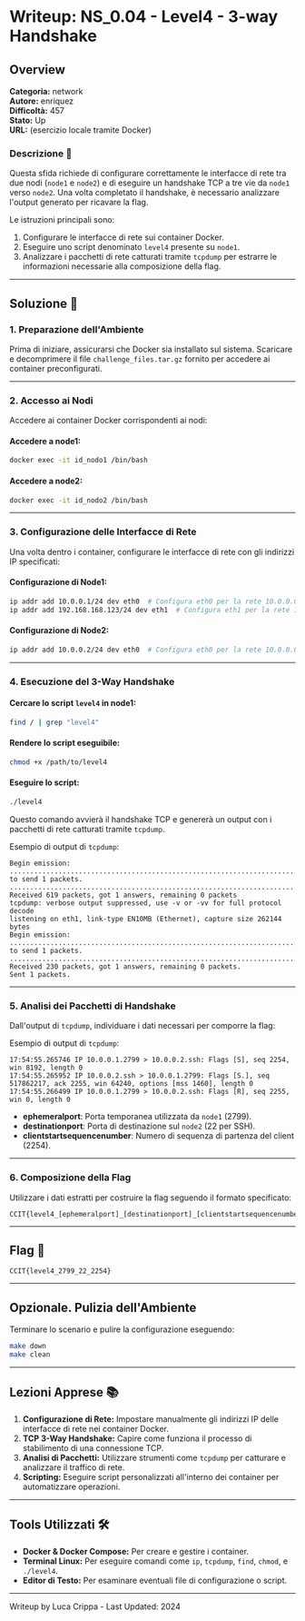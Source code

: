 # Writeup: NS_0.04 - Level4 - 3-way Handshake

## Overview
**Categoria:** network  
**Autore:** enriquez  
**Difficoltà:** 457  
**Stato:** Up  
**URL:** (esercizio locale tramite Docker)  

### Descrizione 📝
Questa sfida richiede di configurare correttamente le interfacce di rete tra due nodi (`node1` e `node2`) e di eseguire un handshake TCP a tre vie da `node1` verso `node2`. Una volta completato il handshake, è necessario analizzare l'output generato per ricavare la flag.

Le istruzioni principali sono:
1. Configurare le interfacce di rete sui container Docker.
2. Eseguire uno script denominato `level4` presente su `node1`.
3. Analizzare i pacchetti di rete catturati tramite `tcpdump` per estrarre le informazioni necessarie alla composizione della flag.

---

## Soluzione 🎯

### 1. Preparazione dell'Ambiente
Prima di iniziare, assicurarsi che Docker sia installato sul sistema. Scaricare e decomprimere il file `challenge_files.tar.gz` fornito per accedere ai container preconfigurati.

---

### 2. Accesso ai Nodi
Accedere ai container Docker corrispondenti ai nodi:

#### Accedere a **node1**:
```bash
docker exec -it id_nodo1 /bin/bash
```

#### Accedere a **node2**:
```bash
docker exec -it id_nodo2 /bin/bash
```

---

### 3. Configurazione delle Interfacce di Rete

Una volta dentro i container, configurare le interfacce di rete con gli indirizzi IP specificati:

#### Configurazione di **Node1**:
```bash
ip addr add 10.0.0.1/24 dev eth0  # Configura eth0 per la rete 10.0.0.0/24
ip addr add 192.168.168.123/24 dev eth1  # Configura eth1 per la rete 192.168.168.0/24
```

#### Configurazione di **Node2**:
```bash
ip addr add 10.0.0.2/24 dev eth0  # Configura eth0 per la rete 10.0.0.0/24
```

---

### 4. Esecuzione del 3-Way Handshake

#### Cercare lo script `level4` in **node1**:
```bash
find / | grep "level4"
```

#### Rendere lo script eseguibile:
```bash
chmod +x /path/to/level4
```

#### Eseguire lo script:
```bash
./level4
```

Questo comando avvierà il handshake TCP e genererà un output con i pacchetti di rete catturati tramite `tcpdump`.

Esempio di output di `tcpdump`:
```text
Begin emission:
...................................................................................................................................................................................................................................................................................................................Finished to send 1 packets.
.......................................................................................................................................................................................................................................................................................................................*
Received 619 packets, got 1 answers, remaining 0 packets
tcpdump: verbose output suppressed, use -v or -vv for full protocol decode
listening on eth1, link-type EN10MB (Ethernet), capture size 262144 bytes
Begin emission:
...................................................................................................................Finished to send 1 packets.
..................................................................................................................*
Received 230 packets, got 1 answers, remaining 0 packets.
Sent 1 packets.
```

---

### 5. Analisi dei Pacchetti di Handshake

Dall'output di `tcpdump`, individuare i dati necessari per comporre la flag:

Esempio di output di `tcpdump`:
```text
17:54:55.265746 IP 10.0.0.1.2799 > 10.0.0.2.ssh: Flags [S], seq 2254, win 8192, length 0
17:54:55.265952 IP 10.0.0.2.ssh > 10.0.0.1.2799: Flags [S.], seq 517862217, ack 2255, win 64240, options [mss 1460], length 0
17:54:55.266499 IP 10.0.0.1.2799 > 10.0.0.2.ssh: Flags [R], seq 2255, win 0, length 0
```

- **ephemeralport**: Porta temporanea utilizzata da `node1` (2799).
- **destinationport**: Porta di destinazione sul `node2` (22 per SSH).
- **clientstartsequencenumber**: Numero di sequenza di partenza del client (2254).

---

### 6. Composizione della Flag

Utilizzare i dati estratti per costruire la flag seguendo il formato specificato:

```
CCIT{level4_[ephemeralport]_[destinationport]_[clientstartsequencenumber]}
```
---

## Flag 🏁
```
CCIT{level4_2799_22_2254}
```

---

## Opzionale. Pulizia dell'Ambiente
Terminare lo scenario e pulire la configurazione eseguendo:
```bash
make down
make clean
```

---

## Lezioni Apprese 📚
1. **Configurazione di Rete:** Impostare manualmente gli indirizzi IP delle interfacce di rete nei container Docker.
2. **TCP 3-Way Handshake:** Capire come funziona il processo di stabilimento di una connessione TCP.
3. **Analisi di Pacchetti:** Utilizzare strumenti come `tcpdump` per catturare e analizzare il traffico di rete.
4. **Scripting:** Eseguire script personalizzati all'interno dei container per automatizzare operazioni.

---

## Tools Utilizzati 🛠️
- **Docker & Docker Compose:** Per creare e gestire i container.
- **Terminal Linux:** Per eseguire comandi come `ip`, `tcpdump`, `find`, `chmod`, e `./level4`.
- **Editor di Testo:** Per esaminare eventuali file di configurazione o script.
  
---

Writeup by Luca Crippa - Last Updated: 2024
